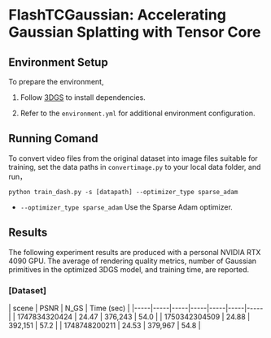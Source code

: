 # FlashTCGaussian: Accelerating Gaussian Splatting with Tensor Core

## Environment Setup
To prepare the environment, 

1. Follow [3DGS](https://github.com/graphdeco-inria/gaussian-splatting) to install dependencies. 

2. Refer to the ```environment.yml``` for additional environment configuration.

## Running Comand

To convert video files from the original dataset into image files suitable for training, set the data paths in ```convertimage.py``` to your local data folder, and run，
```
python train_dash.py -s [datapath] --optimizer_type sparse_adam
```

* ```--optimizer_type sparse_adam``` Use the Sparse Adam optimizer. 
 

## Results
The following experiment results are produced with a personal NVIDIA RTX 4090 GPU.
The average of rendering quality metrics, number of Gaussian primitives in the optimized 3DGS model, and training time, are reported. 
### [Dataset]
|  scene  | PSNR | N_GS | Time (sec) |
|-----|-----|-----|-----|-----|-----|-----|
| 1747834320424  | 24.47 | 376,243 | 54.0 |
| 1750342304509  | 24.88 | 392,151 | 57.2 | 
| 1748748200211  | 24.53 | 379,967 | 54.8 | 
